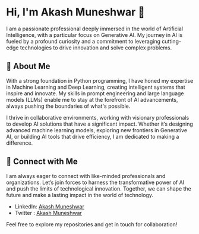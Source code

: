 # Hi, I'm Akash Muneshwar 👋

I am a passionate professional deeply immersed in the world of Artificial Intelligence, with a particular focus on Generative AI. My journey in AI is fueled by a profound curiosity and a commitment to leveraging cutting-edge technologies to drive innovation and solve complex problems.

## 🚀 About Me
With a strong foundation in Python programming, I have honed my expertise in Machine Learning and Deep Learning, creating intelligent systems that inspire and innovate. My skills in prompt engineering and large language models (LLMs) enable me to stay at the forefront of AI advancements, always pushing the boundaries of what's possible.

I thrive in collaborative environments, working with visionary professionals to develop AI solutions that have a significant impact. Whether it’s designing advanced machine learning models, exploring new frontiers in Generative AI, or building AI tools that drive efficiency, I am dedicated to making a difference.

## 🔗 Connect with Me
I am always eager to connect with like-minded professionals and organizations. Let’s join forces to harness the transformative power of AI and push the limits of technological innovation. Together, we can shape the future and make a lasting impact in the world of technology.

- LinkedIn: [Akash Muneshwar](https://www.linkedin.com/in/akash-muneshwar-2a42b2284/)
- Twitter : [Akash Muneshwar](https://x.com/Akashmuneshwar6)


Feel free to explore my repositories and get in touch for collaboration!
